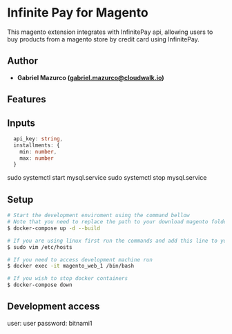 # Infinite Pay for Magento

This magento extension integrates with InfinitePay api, allowing users to buy products from a magento store by credit card using InfinitePay.

## Author

* **Gabriel Mazurco (gabriel.mazurco@cloudwalk.io)**

## Features

## Inputs
```ts
  api_key: string,
  installments: {
    min: number,
    max: number
  }
```

sudo systemctl start mysql.service
sudo systemctl stop mysql.service

## Setup
```sh
# Start the development enviroment using the command bellow
# Note that you need to replace the path to your download magento folder in docker-compopse.yml
$ docker-compose up -d --build

# If you are using linux first run the commands and add this line to your hosts file: 127.0.0.1 local.magento
$ sudo vim /etc/hosts

# If you need to access development machine run
$ docker exec -it magento_web_1 /bin/bash

# If you wish to stop docker containers
$ docker-compose down
```

## Development access
user: user
password: bitnami1